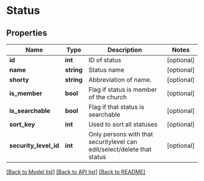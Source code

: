 # Status

## Properties
Name | Type | Description | Notes
------------ | ------------- | ------------- | -------------
**id** | **int** | ID of status | [optional] 
**name** | **string** | Status name | [optional] 
**shorty** | **string** | Abbreviation of name. | [optional] 
**is_member** | **bool** | Flag if status is member of the church | [optional] 
**is_searchable** | **bool** | Flag if that status is searchable | [optional] 
**sort_key** | **int** | Used to sort all statuses | [optional] 
**security_level_id** | **int** | Only persons with that securitylevel can edit/select/delete that status | [optional] 

[[Back to Model list]](../../README.md#documentation-for-models) [[Back to API list]](../../README.md#documentation-for-api-endpoints) [[Back to README]](../../README.md)

